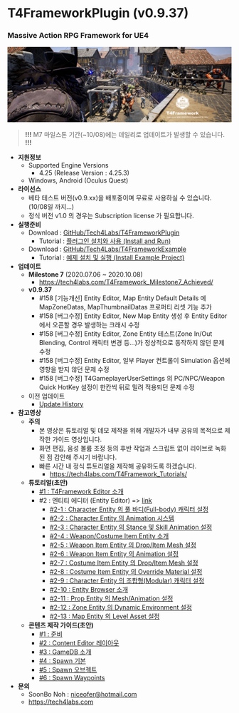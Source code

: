 # T4FrameworkPlugin (v0.9.37)
### Massive Action RPG Framework for UE4

![Epic_MegaGrants_Recipient](./T4Framework_Title.png)

> **!!!** M7 마일스톤 기간(~10/08)에는 데일리로 업데이트가 발생할 수 있습니다. **!!!**

- **지원정보**
  - Supported Engine Versions
    - 4.25 (Release Version : 4.25.3)
  - Windows, Android (Oculus Quest)
- **라이선스**
  - 베타 테스트 버전(v0.9.xx)을 배포중이며 무료로 사용하실 수 있습니다. (10/08일 까지...)
  - 정식 버전 v1.0 의 경우는 Subscription license 가 필요합니다.
- **실행준비**
  - Download : [GitHub/Tech4Labs/T4FrameworkPlugin](https://github.com/Tech4Labs/T4FrameworkPlugin)
    - Tutorial : [플러그인 설치와 사용 (Install and Run)](https://tech4labs.com/Tutorials/1_InstallAndRun/)
  - Download : [GitHub/Tech4Labs/T4FrameworkExample](https://github.com/Tech4Labs/T4FrameworkExample)
    - Tutorial : [예제 설치 및 실행 (Install Example Project)](https://tech4labs.com/Tutorials/2_InstallExampleProject/)
- **업데이트**
  - **Milestone 7** (2020.07.06 ~ 2020.10.08)
    - https://tech4labs.com/T4Framework_Milestone7_Achieved/
  - **v0.9.37**
    - #158 [기능개선] Entity Editor, Map Entity Default Details 에 MapZoneDatas, MapThumbnailDatas 프로퍼티 리셋 기능 추가
  	- #158 [버그수정] Entity Editor, New Map Entity 생성 후 Entity Editor 에서 오픈할 경우 발생하는 크래시 수정
	- #158 [버그수정] Entity Editor, Zone Entity 테스트(Zone In/Out Blending, Control 캐릭터 변경 등...)가 정상적으로 동작하지 않던 문제 수정
	- #158 [버그수정] Entity Editor, 일부 Player 컨트롤이 Simulation 옵션에 영향을 받지 않던 문제 수정
	- #158 [버그수정] T4GameplayerUserSettings 의 PC/NPC/Weapon Quick HotKey 설정이 한칸씩 뒤로 밀려 적용되던 문제 수정
  - 이전 업데이트
    - [Update History](./UpdateHistory.md)
- **참고영상**
  - **주의**
    - 본 영상은 튜토리얼 및 데모 제작을 위해 개발자가 내부 공유의 목적으로 제작한 가이드 영상입니다.
    - 화면 편집, 음성 볼륨 조정 등의 후반 작업과 스크립트 없이 리이브로 녹화된 점 감안해 주시기 바랍니다.
	- 빠른 시간 내 정식 튜토리얼을 제작해 공유하도록 하겠습니다.
	  - https://tech4labs.com/T4Framework_Tutorials/
  - **튜토리얼(초안)**
    - [#1 : T4Framework Editor 소개](https://youtu.be/r29O3YdeV7E)
	- #2 : 엔티티 에디터 (Entity Editor) => [link](https://tech4labs.com/T4Framework_Features_EntityEditor/)
      - [#2-1 : Character Entity 의 풀 바디(Full-body) 캐릭터 설정](https://youtu.be/dGmG2QWp_wo)
      - [#2-2 : Character Entity 의 Animation 시스템](https://youtu.be/nS3N1X3Dh1o)
      - [#2-3 : Character Entity 의 Stance 및 Skill Animation 설정](https://youtu.be/XaPErl6Zypg)
      - [#2-4 : Weapon/Costume Item Entity 소개](https://youtu.be/lX8tb-azEQQ)
      - [#2-5 : Weapon Item Entity 의 Drop/Item Mesh 설정](https://youtu.be/R1mB9WCzAto)
      - [#2-6 : Weapon Item Entity 의 Animation 설정](https://youtu.be/ajs6sW0QK_s)
      - [#2-7 : Costume Item Entity 의 Drop/Item Mesh 설정](https://youtu.be/vZ4OO3M2OTY)
      - [#2-8 : Costume Item Entity 의 Override Material 설정](https://youtu.be/LRRBrXH0b8k)
	  - [#2-9 : Character Entity 의 조합형(Modular) 캐릭터  설정](https://youtu.be/JYd_X66RD2c)
	  - [#2-10 : Entity Browser 소개](https://youtu.be/-aVTZihDUHo)
	  - [#2-11 : Prop Entity 의 Mesh/Animation 설정](https://youtu.be/6uU5MU99UpU)
	  - [#2-12 : Zone Entity 의 Dynamic Environment 설정](https://youtu.be/7kspOTltztU)
	  - [#2-13 : Map Entity 의 Level Asset 설정](https://youtu.be/i1Xwh1TjN9E)
  - **콘텐츠 제작 가이드(초안)**
    - [#1 : 준비](https://youtu.be/LFErpgcwbnc)
    - [#2 : Content Editor 레이아웃](https://youtu.be/W3XC4lnz6Og)
    - [#3 : GameDB 소개](https://youtu.be/JzJgi4McRWQ)
    - [#4 : Spawn 기본](https://youtu.be/sonSG9Qsaws)
    - [#5 : Spawn 오브젝트](https://youtu.be/M1OQyaR1Ors)
    - [#6 : Spawn Waypoints](https://youtu.be/cbDLHxQRolI)
- **문의**
  - SoonBo Noh : <niceofer@hotmail.com>
  - <https://tech4labs.com>
